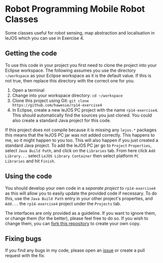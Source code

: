 # Robot Programming Mobile Robot Classes

Some classes useful for robot sensing, map abstraction and localisation in leJOS which you can use in Exercise 4. 

## Getting the code

To use this code in your project you first need to clone the project into your Eclipse workspace. The following assumes you use the directory `~/workspace` as your Eclipse workspace as it is the default value. If this is not true, then replace this directory with the correct one for you. 

1. Open a terminal
2. Change into your workspace directory: `cd ~/workspace`
3. Clone this project using Git: `git clone https://github.com/hawesie/rp14-exercise4`
4. In Eclipse, create a new leJOS PC project with the name `rp14-exercise4`. This should automatically find the sources you just cloned. You could also create a standard Java project for this code.

If this project does not compile because it is missing any `lejos.*` packages this means that the leJOS PC jar was not added correctly. This happens to me, so it might happen to you too. This will also happen if you just created a standard Java project. To add the leJOS PC jar go to `Project` `Properties`, select `Java Build Path`, and click on the `Libraries` tab. From here click `Add Library...` select `LeJOS Library Container` then select platform `PC Libraries` and hit `Finish`.

## Using the code

You should develop your own code in a *separate project* to `rp14-exercise4` as this will allow you to easily update the provided code if necessary. To do this, use the `Java Build Path` entry in your other project's properties, and `Add...` the `rp14-exercise4` project under the `Projects` tab.

The interfaces are only provided as a guideline. If you want to ignore them, or change them (for the better), please feel free to do so. If you wish to change them, you can [fork this repository](https://github.com/hawesie/rp14-exercise4/fork) to create your own copy. 

## Fixing bugs

If you find any bugs in my code, please open an [issue](https://github.com/hawesie/rp14-exercise4/issues) or create a pull request with the fix.
